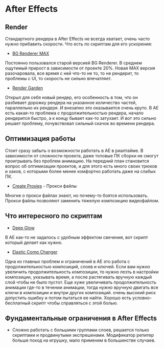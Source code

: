 # After Effects

## Render

Стандартного рендера в After Effects не всегда хватает, очень часто нужно прибавить скорости. Что есть по скриптам для его ускорения:

* [BG Renderer MAX](https://aescripts.com/bg-renderer/)

Постоянно пользовался старой версией BG Renderer. В среднем ощутимый прирост в зависимости от проекте 20%. Новая MAX версия разочаровала, все время с ней что-то не то, то не рендерит, то проблемы с UI, то скорость не сильно впечатляет.

* [Render Garden](https://www.toolfarm.com/buy/rendergarden/)

Открыл для себя новый рендер, его особенность в том, что он разбивает дорожку рендера на указанное количество частей, параллельно их рендеря. И внезапно это оказывается очень круто. В АЕ есть какая-то проблема с продолжительностью рендера, начало рендерится быстро, а к концу бывает как-то затухает. И вот это сильно решает проблему, почувствовал сильный скачок во времени рендера.

## Оптимизация работы

Стоит сразу забыть о возможности работать в АЕ в риалтайме. В зависимости от сложности проекта, даже топовые ПК сборки не смогут проигрывать без проблем анимацию. На передний план становится вопрос об оптимизации проектов, и для этого есть много своих трюков и хаков, с которыми более менее комфортно работать даже на слабых ПК.

* [Create Proxies](https://aescripts.com/createproxies/) - Прокси файлы

Многие о прокси файлах знают, но почему-то боятся использовать. Прокси файлы позволяют заменить тяжелую композицию видеофайлом.

## Что интересного по скриптам

* [Deep Glow](https://aescripts.com/deep-glow/)

В АЕ как-то не задалось с удобным эффектом свечения, вот скрипт который делает как нужно.

* [Elastic Comp Changer](https://aescripts.com/elastic-comp-changer/)

Одна из главных проблем и ограничений в АЕ это работа с продолжительностью композиций, слоев и ключей. Если вам нужно увеличить продолжительность композиции, то нужно лезть в настройки композиции, указывать время, а после растягивать вручную каждый слой чтобы не было пустот. Еще хуже увеличивать продолжительность анимации где-то в течении анимации, тогда нужно вручную двигать все ключи в композиции и внутри других композиций. очень высокий риск допустить ошибку и потом пытаться ее найти. Хорошо есть условно-бесплатный скрипт чтобы справляться с этой болью.

## Фундаментальные ограничения в After Effects

* Сложно работать с большими группами слоев, решается только скриптами и продвинутыми экспрешенами. Модификатор репитер больше поход на игрушку, мало применим в большинстве случаев.
